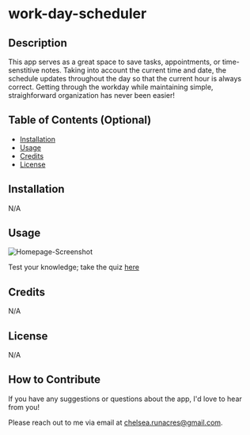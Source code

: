 # work-day-scheduler

## Description

This app serves as a great space to save tasks, appointments, or time-senstitive notes. Taking into account the current time and date, the schedule updates throughout the day so that the current hour is always correct. Getting through the workday while maintaining simple, straighforward organization has never been easier!


## Table of Contents (Optional)

- [Installation](#installation)
- [Usage](#usage)
- [Credits](#credits)
- [License](#license)


## Installation

N/A


## Usage

![Homepage-Screenshot](assets/)

Test your knowledge; take the quiz [here](https://chelsrunnn.github.io/work-day-scheduler/)


## Credits

N/A


## License

N/A


## How to Contribute
If you have any suggestions or questions about the app, I'd love to hear from you! 

Please reach out to me via email at chelsea.runacres@gmail.com. 